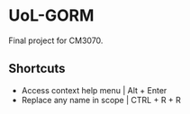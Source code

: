 # UoL-GORM
Final project for CM3070. 

## Shortcuts
- Access context help menu | Alt + Enter
- Replace any name in scope | CTRL + R + R
